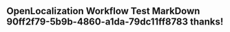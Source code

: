 <properties
ms.topic="hero-topic"
ms.test1="hero-topic"
ms.test2="test"/>

## OpenLocalization Workflow Test MarkDown 90ff2f79-5b9b-4860-a1da-79dc11ff8783 thanks!
